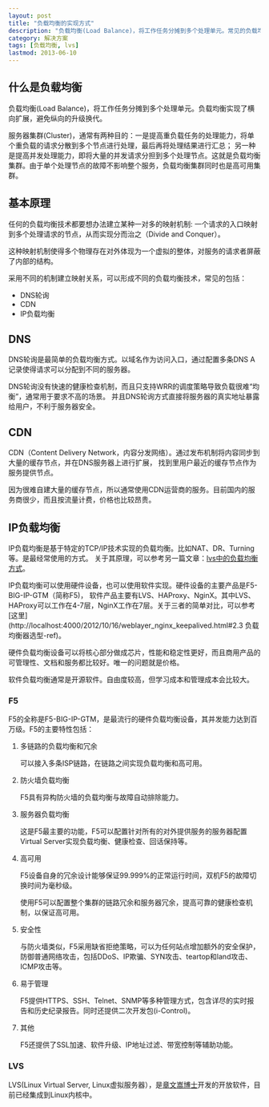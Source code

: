 ```yaml
---
layout: post
title: "负载均衡的实现方式"
description: "负载均衡(Load Balance)，将工作任务分摊到多个处理单元。常见的负载均衡包括：DNS轮询、IP负载均衡和CDN。其中IP负载均衡可以使用硬件设备或软件方式来实现。"
category: 解决方案
tags: [负载均衡, lvs]
lastmod: 2013-06-10
---
```


## 什么是负载均衡

负载均衡(Load Balance)，将工作任务分摊到多个处理单元。负载均衡实现了横向扩展，避免纵向的升级换代。

服务器集群(Cluster)，通常有两种目的：一是提高重负载任务的处理能力，将单个重负载的请求分散到多个节点进行处理，最后再将处理结果进行汇总；
另一种是提高并发处理能力，即将大量的并发请求分担到多个处理节点。这就是负载均衡集群。由于单个处理节点的故障不影响整个服务，负载均衡集群同时也是高可用集群。


## 基本原理

任何的负载均衡技术都要想办法建立某种一对多的映射机制: 一个请求的入口映射到多个处理请求的节点，从而实现分而治之（Divide and Conquer）。

这种映射机制使得多个物理存在对外体现为一个虚拟的整体，对服务的请求者屏蔽了内部的结构。

采用不同的机制建立映射关系，可以形成不同的负载均衡技术，常见的包括：

- DNS轮询
- CDN
- IP负载均衡


## DNS

DNS轮询是最简单的负载均衡方式。以域名作为访问入口，通过配置多条DNS A记录使得请求可以分配到不同的服务器。

DNS轮询没有快速的健康检查机制，而且只支持WRR的调度策略导致负载很难“均衡”，通常用于要求不高的场景。
并且DNS轮询方式直接将服务器的真实地址暴露给用户，不利于服务器安全。

## CDN

CDN（Content Delivery Network，内容分发网络）。通过发布机制将内容同步到大量的缓存节点，并在DNS服务器上进行扩展，
找到里用户最近的缓存节点作为服务提供节点。

因为很难自建大量的缓存节点，所以通常使用CDN运营商的服务。目前国内的服务商很少，而且按流量计费，价格也比较昂贵。

## IP负载均衡

IP负载均衡是基于特定的TCP/IP技术实现的负载均衡。比如NAT、DR、Turning等。是最经常使用的方式。
关于其原理，可以参考另一篇文章：[lvs中的负载均衡方式](http://thinkinside.tk/2013/06/02/lvs_lb_strategy.html)。

IP负载均衡可以使用硬件设备，也可以使用软件实现。硬件设备的主要产品是F5-BIG-IP-GTM（简称F5)，
软件产品主要有LVS、HAProxy、NginX。其中LVS、HAProxy可以工作在4-7层，NginX工作在7层。关于三者的简单对比，可以参考[这里](http://localhost:4000/2012/10/16/weblayer_nginx_keepalived.html#2.3 负载均衡器选型-ref)。

硬件负载均衡设备可以将核心部分做成芯片，性能和稳定性更好，而且商用产品的可管理性、文档和服务都比较好。唯一的问题就是价格。

软件负载均衡通常是开源软件。自由度较高，但学习成本和管理成本会比较大。
	
### F5

F5的全称是F5-BIG-IP-GTM，是最流行的硬件负载均衡设备，其并发能力达到百万级。F5的主要特性包括：

1. 多链路的负载均衡和冗余

   可以接入多条ISP链路，在链路之间实现负载均衡和高可用。

2. 防火墙负载均衡

   F5具有异构防火墙的负载均衡与故障自动排除能力。

3. 服务器负载均衡
   
   这是F5最主要的功能，F5可以配置针对所有的对外提供服务的服务器配置Virtual Server实现负载均衡、健康检查、回话保持等。

4. 高可用

   F5设备自身的冗余设计能够保证99.999%的正常运行时间，双机F5的故障切换时间为毫秒级。
  
   使用F5可以配置整个集群的链路冗余和服务器冗余，提高可靠的健康检查机制，以保证高可用。

5. 安全性
   
   与防火墙类似，F5采用缺省拒绝策略，可以为任何站点增加额外的安全保护，防御普通网络攻击，包括DDoS、IP欺骗、SYN攻击、teartop和land攻击、ICMP攻击等。

6. 易于管理

   F5提供HTTPS、SSH、Telnet、SNMP等多种管理方式，包含详尽的实时报告和历史纪录报告。同时还提供二次开发包(i-Control)。

7. 其他
   
   F5还提供了SSL加速、软件升级、IP地址过滤、带宽控制等辅助功能。

### LVS

LVS(Linux Virtual Server, Linux虚拟服务器），是[章文嵩博士](http://zh.linuxvirtualserver.org)开发的开放软件，目前已经集成到Linux内核中。

